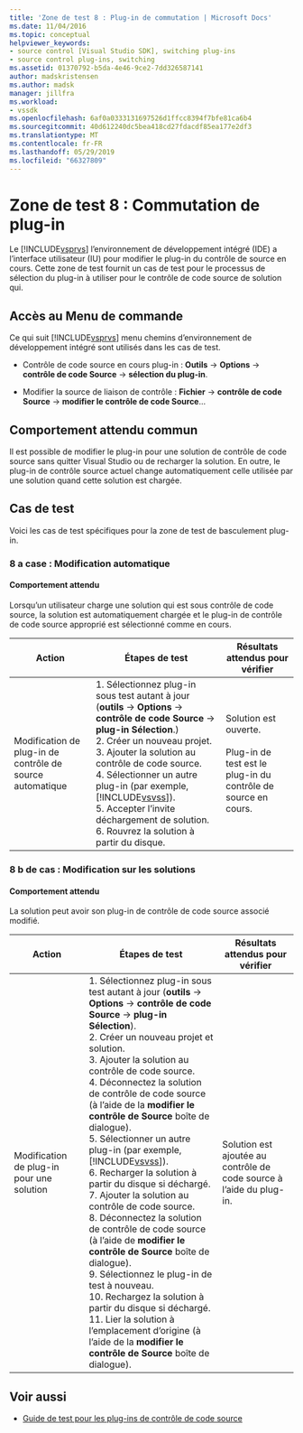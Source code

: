 ```yaml
---
title: 'Zone de test 8 : Plug-in de commutation | Microsoft Docs'
ms.date: 11/04/2016
ms.topic: conceptual
helpviewer_keywords:
- source control [Visual Studio SDK], switching plug-ins
- source control plug-ins, switching
ms.assetid: 01370792-b5da-4e46-9ce2-7dd326587141
author: madskristensen
ms.author: madsk
manager: jillfra
ms.workload:
- vssdk
ms.openlocfilehash: 6af0a0333131697526d1ffcc8394f7bfe81ca6b4
ms.sourcegitcommit: 40d612240dc5bea418cd27fdacdf85ea177e2df3
ms.translationtype: MT
ms.contentlocale: fr-FR
ms.lasthandoff: 05/29/2019
ms.locfileid: "66327809"
---
```

# <a name="test-area-8-plug-in-switching"></a>Zone de test 8 : Commutation de plug-in
Le [!INCLUDE[vsprvs](../../code-quality/includes/vsprvs_md.md)] l’environnement de développement intégré (IDE) a l’interface utilisateur (IU) pour modifier le plug-in du contrôle de source en cours. Cette zone de test fournit un cas de test pour le processus de sélection du plug-in à utiliser pour le contrôle de code source de solution qui.

## <a name="command-menu-access"></a>Accès au Menu de commande
 Ce qui suit [!INCLUDE[vsprvs](../../code-quality/includes/vsprvs_md.md)] menu chemins d’environnement de développement intégré sont utilisés dans les cas de test.

- Contrôle de code source en cours plug-in : **Outils** -> **Options** -> **contrôle de code Source** -> **sélection du plug-in**.

- Modifier la source de liaison de contrôle : **Fichier** -> **contrôle de code Source** -> **modifier le contrôle de code Source**...

## <a name="common-expected-behavior"></a>Comportement attendu commun
 Il est possible de modifier le plug-in pour une solution de contrôle de code source sans quitter Visual Studio ou de recharger la solution. En outre, le plug-in de contrôle source actuel change automatiquement celle utilisée par une solution quand cette solution est chargée.

## <a name="test-cases"></a>Cas de test
 Voici les cas de test spécifiques pour la zone de test de basculement plug-in.

### <a name="case-8a-automatic-change"></a>8 a case : Modification automatique

#### <a name="expected-behavior"></a>Comportement attendu
 Lorsqu’un utilisateur charge une solution qui est sous contrôle de code source, la solution est automatiquement chargée et le plug-in de contrôle de code source approprié est sélectionné comme en cours.

| Action | Étapes de test | Résultats attendus pour vérifier |
| - | - | - |
| Modification de plug-in de contrôle de source automatique | 1.  Sélectionnez plug-in sous test autant à jour (**outils** -> **Options** -> **contrôle de code Source** -> **plug-in Sélection**.)<br />2.  Créer un nouveau projet.<br />3.  Ajouter la solution au contrôle de code source.<br />4.  Sélectionner un autre plug-in (par exemple, [!INCLUDE[vsvss](../../extensibility/includes/vsvss_md.md)]).<br />5.  Accepter l’invite déchargement de solution.<br />6.  Rouvrez la solution à partir du disque. | Solution est ouverte.<br /><br /> Plug-in de test est le plug-in du contrôle de source en cours. |

### <a name="case-8b-solution-based-change"></a>8 b de cas : Modification sur les solutions

#### <a name="expected-behavior"></a>Comportement attendu
 La solution peut avoir son plug-in de contrôle de code source associé modifié.

| Action | Étapes de test | Résultats attendus pour vérifier |
|----------------------------------| - | - |
| Modification de plug-in pour une solution | 1.  Sélectionnez plug-in sous test autant à jour (**outils** -> **Options** -> **contrôle de code Source** -> **plug-in Sélection**).<br />2.  Créer un nouveau projet et solution.<br />3.  Ajouter la solution au contrôle de code source.<br />4.  Déconnectez la solution de contrôle de code source (à l’aide de la **modifier le contrôle de Source** boîte de dialogue).<br />5.  Sélectionner un autre plug-in (par exemple, [!INCLUDE[vsvss](../../extensibility/includes/vsvss_md.md)]).<br />6.  Recharger la solution à partir du disque si déchargé.<br />7.  Ajouter la solution au contrôle de code source.<br />8.  Déconnectez la solution de contrôle de code source (à l’aide de **modifier le contrôle de Source** boîte de dialogue).<br />9. Sélectionnez le plug-in de test à nouveau.<br />10. Rechargez la solution à partir du disque si déchargé.<br />11. Lier la solution à l’emplacement d’origine (à l’aide de la **modifier le contrôle de Source** boîte de dialogue). | Solution est ajoutée au contrôle de code source à l’aide du plug-in. |

## <a name="see-also"></a>Voir aussi
- [Guide de test pour les plug-ins de contrôle de code source](../../extensibility/internals/test-guide-for-source-control-plug-ins.md)